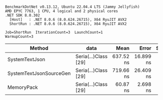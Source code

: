 ```

BenchmarkDotNet v0.13.12, Ubuntu 22.04.4 LTS (Jammy Jellyfish)
AMD EPYC 7763, 1 CPU, 4 logical and 2 physical cores
.NET SDK 8.0.302
  [Host]   : .NET 8.0.6 (8.0.624.26715), X64 RyuJIT AVX2
  ShortRun : .NET 8.0.6 (8.0.624.26715), X64 RyuJIT AVX2

Job=ShortRun  IterationCount=3  LaunchCount=1  
WarmupCount=3  

```
| Method                  | data                 | Mean      | Error     | StdDev   | Min       | Max       | Gen0   | Allocated |
|------------------------ |--------------------- |----------:|----------:|---------:|----------:|----------:|-------:|----------:|
| SystemTextJson          | Seria(...)Class [29] | 637.52 ns | 16.899 ns | 0.926 ns | 636.46 ns | 638.14 ns | 0.0038 |     392 B |
| SystemTextJsonSourceGen | Seria(...)Class [29] | 719.66 ns | 26.409 ns | 1.448 ns | 718.68 ns | 721.33 ns | 0.0048 |     464 B |
| MemoryPack              | Seria(...)Class [29] |  60.87 ns |  2.698 ns | 0.148 ns |  60.71 ns |  61.00 ns | 0.0014 |     120 B |
